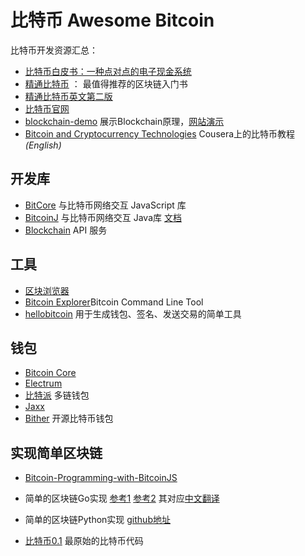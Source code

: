 # 比特币  Awesome Bitcoin

比特币开发资源汇总：

* [比特币白皮书：一种点对点的电子现金系统](http://www.8btc.com/wiki/bitcoin-a-peer-to-peer-electronic-cash-system)
* [精通比特币](http://book.8btc.com/master_bitcoin) ： 最值得推荐的区块链入门书
* [精通比特币英文第二版](https://github.com/bitcoinbook/bitcoinbook)
* [比特币官网](https://bitcoin.org/zh_CN/)
* [blockchain-demo](https://github.com/anders94/blockchain-demo/) 展示Blockchain原理，[网站演示](https://anders.com/blockchain/blockchain.html)
* [Bitcoin and Cryptocurrency Technologies](https://www.coursera.org/learn/cryptocurrency) Cousera上的比特币教程 *(English)*

## 开发库

* [BitCore](https://bitcore.io/) 与比特币网络交互 JavaScript 库
* [BitcoinJ](https://bitcoinj.github.io/) 与比特币网络交互 Java库 [文档](https://bitcoinj.github.io/javadoc/0.14.7/)
* [Blockchain](https://www.blockchain.com/zh-cn/api) API 服务

## 工具

* [区块浏览器](https://btc.com/)
* [Bitcoin Explorer](https://github.com/libbitcoin/libbitcoin-explorer)Bitcoin Command Line Tool
* [hellobitcoin](https://github.com/prettymuchbryce/hellobitcoin) 用于生成钱包、签名、发送交易的简单工具

## 钱包

* [Bitcoin Core](https://bitcoin.org/zh_CN/download)
* [Electrum](https://electrum.org/#home)
* [比特派](https://bitpie.com/) 多链钱包
* [Jaxx](https://jaxx.io/) 
* [Bither](https://bither.net)  开源比特币钱包

## 实现简单区块链

* [Bitcoin-Programming-with-BitcoinJS](https://github.com/bitcoin-studio/Bitcoin-Programming-with-BitcoinJS)

* 简单的区块链Go实现
   [参考1](https://github.com/izqui/blockchain)
   [参考2](https://github.com/Jeiwan/blockchain_go) 其对应[中文翻译](https://liuchengxu.gitbooks.io/blockchain-tutorial/content/)

* 简单的区块链Python实现
   [github地址](https://github.com/xilibi2003/blockchain)

- [比特币0.1](https://github.com/fkysly/bitcoin0.1.0) 最原始的比特币代码


